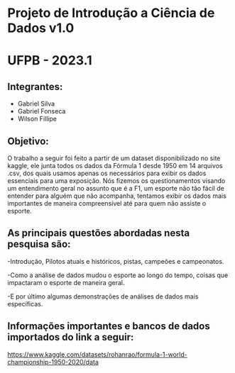 # Projeto de Introdução a Ciência de Dados v1.0
# UFPB - 2023.1

## Integrantes:

- Gabriel Silva
- Gabriel Fonseca
- Wilson Fillipe   

## Objetivo:

O trabalho a seguir foi feito a partir de um dataset disponibilizado no site kaggle, ele junta todos os dados da Fórmula 1 desde 1950 em 14 arquivos .csv, dos quais usamos apenas os necessários para exibir os dados essenciais para uma exposição.
Nós fizemos os questionamentos visando um entendimento geral no assunto que é a F1, um esporte não tão fácil de entender para alguém que não acompanha, tentamos exibir os dados mais importantes de maneira compreensível até para quem não assiste o esporte.


## As principais questões abordadas nesta pesquisa são: 

-Introdução, Pilotos atuais e históricos, pistas, campeões e campeonatos.

-Como a análise de dados mudou o esporte ao longo do tempo, coisas que impactaram o esporte de maneira geral.

-E por último algumas demonstrações de análises de dados mais específicas.




## Informações importantes e bancos de dados importados do link a seguir: 

https://www.kaggle.com/datasets/rohanrao/formula-1-world-championship-1950-2020/data

